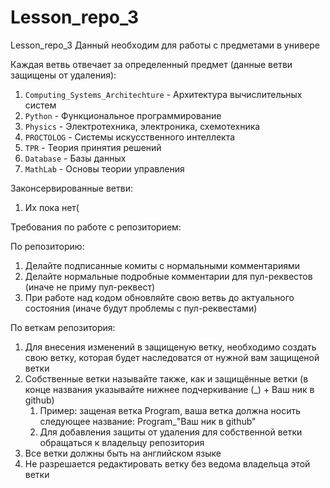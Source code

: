 # Lesson_repo_3
Lesson_repo_3 Данный необходим для работы с предметами в универе <br>

Каждая ветвь отвечает за определенный предмет (данные ветви защищены от удаления):
1) `Computing_Systems_Architechture` - Архитектура вычислительных систем
2) `Python` - Функциональное программирование
3) `Physics` - Электротехника, электроника, схемотехника
4) `PROCTOLOG` - Системы искусственного интеллекта
5) `TPR` - Теория принятия решений
6) `Database` - Базы данных
7) `MathLab` - Основы теории управления

Законсервированные ветви:
1) Их пока нет(


Требования по работе с репозиторием:

По репозиторию:

1) Делайте подписанные комиты с нормальными комментариями
2) Делайте нормальные подробные комментарии для пул-реквестов (иначе не приму пул-реквест)
3) При работе над кодом обновляйте свою ветвь до актуального состояния (иначе будут проблемы с пул-реквестами)

По веткам репозитория: 

1) Для внесения изменений в защищеную ветку, необходимо создать свою ветку, которая будет наследоватся от нужной вам защищеной ветки
2) Собственные ветки называйте также, как и защищённые ветки (в конце названия указывайте нижнее подчеркивание (_) + Ваш ник в github)
   1) Пример: защеная ветка Program, ваша ветка должна носить следующее название: Program_"Ваш ник в github"
   2) Для добавления защиты от удаления для собственной ветки обращаться к владельцу репозитория
3) Все ветки должны быть на английском языке
4) Не разрешается редактировать ветку без ведома владельца этой ветки
